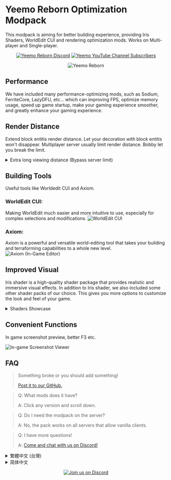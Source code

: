 # Yeemo Reborn Optimization Modpack
This modpack is aiming for better building experience, providing Iris Shaders, WorldEdit CUI and rendering optimization mods. Works on Multi-player and Single-player.

<center>

[![Yeemo Reborn Discord](https://img.shields.io/discord/1141595063567273995?style=for-the-badge&logo=discord&logoColor=white&label=Yeemo%20Reborn)](https://discord.com/invite/yeemo)
[![Yeemo YouTube Channel Subscribers](https://img.shields.io/youtube/channel/subscribers/UC75384FBciRY7lkdNQCk17w?style=for-the-badge&logo=youtube&logoColor=white&label=%40YeemoMC)](https://www.youtube.com/c/@YeemoMC)

![Yeemo Reborn](https://i.imgur.com/Zz4F9Dz.png)  

</center>

## Performance

We have included many performance-optimizing mods, such as Sodium, FerriteCore, LazyDFU, etc... which can improving FPS, optimize memory usage, speed up game startup, make your gaming experience smoother, and greatly enhance your gaming experience.

## Render Distance

Extend block entitis render distance. Let your decoration with block entitis won't disappear.
Multiplayer server usually limit render distance. Bobby let you break the limit.

<details>
<summary>Extra long viewing distance (Bypass server limit)</summary>

![Extra long viewing distance](https://cdn.modrinth.com/data/cached_images/64e64381290e71a73980f66a6b6e8153bc44dd6e.jpeg)

</details>

## Building Tools

Useful tools like Worldedit CUI and Axiom.

### WorldEdit CUI: 

Making WorldEdit much easier and more intuitive to use, especially for complex selections and modifications.
![WorldEdit CUI](https://cdn.modrinth.com/data/cached_images/bebca9e494aa52f213373c6fa37c9d8b390b2c0f.jpeg)

### Axiom: 

Axiom is a powerful and versatile world-editing tool that takes your building and terraforming capabilities to a whole new level.
![Axiom (In-Game Editor)](https://cdn.modrinth.com/data/cached_images/e574e5f6bcf0b086765ad78f1e52bed4037972ea.jpeg)

## Improved Visual

Iris shader is a high-quality shader package that provides realistic and immersive visual effects. In addition to Iris shader, we also included some other shader packs of our choice. This gives you more options to customize the look and feel of your game.

<details>
<summary>Shaders Showcase</summary>

Rethinking Voxels (Ray-Trace):
![Rethinking Voxels (Ray-Trace)](https://cdn.modrinth.com/data/cached_images/ab43247c9c6e5aa34ce59c74c0703f396f40673e.jpeg)

Complementary:
![Complementary](https://cdn.modrinth.com/data/cached_images/c8f13291d6738315818ebabacd118e247bfcbad6.jpeg)

Shrimple (Ray-Trace):
![Shrimple (Ray-Trace)](https://cdn.modrinth.com/data/cached_images/10b37feb16ad0fd6f3efdb2a1221ddff3d5a4791.jpeg)

etc...
</details>

## Convenient Functions

In game screenshot preview, better F3 etc.

![In-game Screenshot Viewer](https://cdn.modrinth.com/data/cached_images/c5fbfc5b31fef76fe045c1e14654704464cb4cd1.jpeg)

## FAQ

> Something broke or you should add something!
>
> [Post it to our GitHub.](https://github.com/YeemoTW/Yeemo-Reborn-Optimization-Modpack/issues)

> Q: What mods does it have?
> 
> A: Click any version and scroll down.

> Q: Do I need the modpack on the server?
> 
> A: No, the pack works on all servers that allow vanilla clients.

> Q: I have more questions!
> 
> A: [Come and chat with us on Discord!](https://discord.gg/yeemo)

<details>
<summary>繁體中文 (台灣)</summary>


# Yeemo Reborn 最佳化模組包
此模組包為了提供最佳的遊戲體驗，提供Iris著色器、WorldEdit CUI 和渲染最架化模組。 
適用於單人與多人遊戲。

<center>

[![Yeemo Reborn Discord](https://img.shields.io/discord/1141595063567273995?style=for-the-badge&logo=discord&logoColor=white&label=Yeemo%20Reborn)](https://discord.com/invite/yeemo)
[![Yeemo YouTube Channel Subscribers](https://img.shields.io/youtube/channel/subscribers/UC75384FBciRY7lkdNQCk17w?style=for-the-badge&logo=youtube&logoColor=white&label=%40YeemoMC)](https://www.youtube.com/c/@YeemoMC)

![Yeemo Reborn](https://i.imgur.com/Zz4F9Dz.png)  

</center>

## 性能表現

模組包安裝了許多性能最佳化模組，例如 Sodium、FerriteCore、LazyDFU 等...可以提高 FPS、最佳化記憶體使用、加快遊戲啟動速度，讓您的遊戲體驗更加流暢，大大增強您的遊戲體驗。

## 渲染距離

延長實體方塊的渲染距離，讓你的實體方塊裝飾不會因距離遠而消失。且多人遊戲伺服器通常會限制渲染距離，使用 Bobby 模組讓你繞過伺服器渲染距離限制。

<details>
<summary>超長視野距離 (繞過伺服器限制)</summary>

![Extra long viewing distance](https://cdn.modrinth.com/data/cached_images/64e64381290e71a73980f66a6b6e8153bc44dd6e.jpeg)

</details>

## 建築工具

安裝了許多實用的工具，像是 Worldedit CUI 與 Axiom 等.

### WorldEdit CUI: 

讓您在使用 WorldEdit 更加輕鬆簡單且直覺，特別是在使用複雜的選擇與修改的時候。
![WorldEdit CUI](https://cdn.modrinth.com/data/cached_images/bebca9e494aa52f213373c6fa37c9d8b390b2c0f.jpeg)

### Axiom: 

Axiom 是一款功能強大且多功能的遊戲內世界編輯工具，可將您的建築和地形改造能力提升到一個全新的水平。
![Axiom (In-Game Editor)](https://cdn.modrinth.com/data/cached_images/e574e5f6bcf0b086765ad78f1e52bed4037972ea.jpeg)

## 強化視覺效果

Iris 著色器是一個高品質的著色器包，可提供逼真且身臨其境的視覺效果。 除了 Iris 著色器之外，我們還提供了一些我們選擇的其他著色器包。 這為您提供了更多選項來自訂遊戲的外觀和感覺。

<details>
<summary>光影包展示</summary>

Rethinking Voxels (光線追蹤):
![Rethinking Voxels (Ray-Trace)](https://cdn.modrinth.com/data/cached_images/ab43247c9c6e5aa34ce59c74c0703f396f40673e.jpeg)

Complementary:
![Complementary](https://cdn.modrinth.com/data/cached_images/c8f13291d6738315818ebabacd118e247bfcbad6.jpeg)

Shrimple (光線追蹤):
![Shrimple (Ray-Trace)](https://cdn.modrinth.com/data/cached_images/10b37feb16ad0fd6f3efdb2a1221ddff3d5a4791.jpeg)

等等...
</details>

## 便利的功能

遊戲螢幕截圖預覽，更好的F3資訊等。

![In-game Screenshot Viewer](https://cdn.modrinth.com/data/cached_images/c5fbfc5b31fef76fe045c1e14654704464cb4cd1.jpeg)

## 常見問題

> 有些東西壞了或應該添加一些東西！
>
> [將其發佈到我們的 GitHub](https://github.com/YeemoTW/Yeemo-Reborn-Optimization-Modpack/issues)

> Q: 它有哪些模組？
> 
> A: 點擊任意版本並向下捲動。

> Q: 我需要在伺服器上安裝 modpack 嗎？
> 
> A: 不，該包適用於所有允許原本客戶端的伺服器。

> Q: 我還有更多問題！
> 
> A: [快來 Discord 上與我們聊聊吧！](https://discord.gg/yeemo)

</details>

<details>
<summary>简体中文</summary>


# Yeemo Reborn 优化模块包
此模块包为了提供最佳的游戏体验，提供Iris着色器、WorldEdit CUI 和渲染最架化模块。 
适用於单人与多人游戏。

<center>

[![Yeemo Reborn Discord](https://img.shields.io/discord/1141595063567273995?style=for-the-badge&logo=discord&logoColor=white&label=Yeemo%20Reborn)](https://discord.com/invite/yeemo)
[![Yeemo YouTube Channel Subscribers](https://img.shields.io/youtube/channel/subscribers/UC75384FBciRY7lkdNQCk17w?style=for-the-badge&logo=youtube&logoColor=white&label=%40YeemoMC)](https://www.youtube.com/c/@YeemoMC)

![Yeemo Reborn](https://i.imgur.com/Zz4F9Dz.png)  

</center>

## 性能表现

模块包安装了许多性能优化模块，例如 Sodium、FerriteCore、LazyDFU 等...可以提高 FPS、优化内存使用、加快游戏启动速度，让您的游戏体验更加流畅，大大增强您的游戏体验。

## 渲染距离

延长实体方块的渲染距离，让你的实体方块装饰不会因距离远而消失。且多人游戏服务器通常会限制渲染距离，使用 Bobby 模块让你绕过服务器渲染距离限制。

<details>
<summary>超长视野距离 (绕过服务器限制)</summary>

![Extra long viewing distance](https://cdn.modrinth.com/data/cached_images/64e64381290e71a73980f66a6b6e8153bc44dd6e.jpeg)

</details>

## 建筑工具

安装了许多实用的工具，像是 Worldedit CUI 与 Axiom 等.

### WorldEdit CUI: 

让您在使用 WorldEdit 更加轻松简单且直觉，特别是在使用复杂的选择与修改的时候。
![WorldEdit CUI](https://cdn.modrinth.com/data/cached_images/bebca9e494aa52f213373c6fa37c9d8b390b2c0f.jpeg)

### Axiom: 

Axiom 是一款功能强大且多功能的游戏内世界编辑工具，可将您的建筑和地形改造能力提升到一个全新的水平。
![Axiom (In-Game Editor)](https://cdn.modrinth.com/data/cached_images/e574e5f6bcf0b086765ad78f1e52bed4037972ea.jpeg)

## 强化视觉效果

Iris 着色器是一个高品质的着色器包，可提供逼真且身临其境的视觉效果。 除了 Iris 着色器之外，我们还提供了一些我们选择的其他着色器包。 这为您提供了更多选项来自订游戏的外观和感觉。

<details>
<summary>光影包展示</summary>

Rethinking Voxels (光线追踪):
![Rethinking Voxels (Ray-Trace)](https://cdn.modrinth.com/data/cached_images/ab43247c9c6e5aa34ce59c74c0703f396f40673e.jpeg)

Complementary:
![Complementary](https://cdn.modrinth.com/data/cached_images/c8f13291d6738315818ebabacd118e247bfcbad6.jpeg)

Shrimple (光线追踪):
![Shrimple (Ray-Trace)](https://cdn.modrinth.com/data/cached_images/10b37feb16ad0fd6f3efdb2a1221ddff3d5a4791.jpeg)

等等...
</details>

## 便利的功能

游戏屏幕截屏预览，更好的F3信息等。

![In-game Screenshot Viewer](https://cdn.modrinth.com/data/cached_images/c5fbfc5b31fef76fe045c1e14654704464cb4cd1.jpeg)

## 常见问题

> 有些东西坏了或应该添加一些东西！
>
> [将其发布到我们的 GitHub](https://github.com/YeemoTW/Yeemo-Reborn-Optimization-Modpack/issues)

> Q: 它有哪些模块？
> 
> A: 点击任意版本并向下卷动。

> Q: 我需要在服务器上安装 modpack 吗？
> 
> A: 不，该包适用于所有允许原本客户端的服务器。

> Q: 我还有更多问题！
> 
> A: [快来 Discord 上与我们聊聊吧！](https://discord.gg/yeemo)

</details>

<center>

[![Join us on Discord](https://truth.bahamut.com.tw/s01/202306/d2e6ce03a0beecbab0db745e99a0c112.PNG)](https://discord.com/invite/yeemo)
  
</center>
